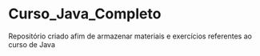# Curso_Java_Completo
 Repositório criado afim de armazenar materiais e exercícios referentes ao curso de Java
